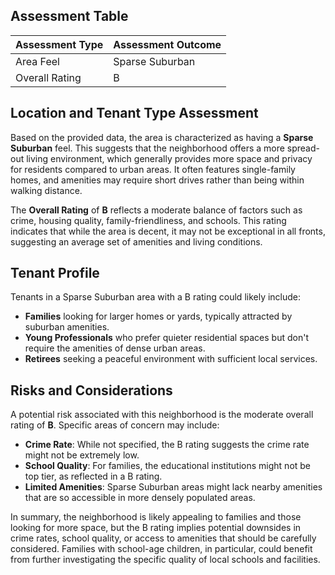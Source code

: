 ## Assessment Table

| Assessment Type   | Assessment Outcome      |
|-------------------|--------------------------|
| Area Feel         | Sparse Suburban          |
| Overall Rating    | B                        |

## Location and Tenant Type Assessment

Based on the provided data, the area is characterized as having a **Sparse Suburban** feel. This suggests that the neighborhood offers a more spread-out living environment, which generally provides more space and privacy for residents compared to urban areas. It often features single-family homes, and amenities may require short drives rather than being within walking distance.

The **Overall Rating** of **B** reflects a moderate balance of factors such as crime, housing quality, family-friendliness, and schools. This rating indicates that while the area is decent, it may not be exceptional in all fronts, suggesting an average set of amenities and living conditions.

## Tenant Profile

Tenants in a Sparse Suburban area with a B rating could likely include:

- **Families** looking for larger homes or yards, typically attracted by suburban amenities.
- **Young Professionals** who prefer quieter residential spaces but don't require the amenities of dense urban areas.
- **Retirees** seeking a peaceful environment with sufficient local services.

## Risks and Considerations

A potential risk associated with this neighborhood is the moderate overall rating of **B**. Specific areas of concern may include:

- **Crime Rate**: While not specified, the B rating suggests the crime rate might not be extremely low.
- **School Quality**: For families, the educational institutions might not be top tier, as reflected in a B rating.
- **Limited Amenities**: Sparse Suburban areas might lack nearby amenities that are so accessible in more densely populated areas.

In summary, the neighborhood is likely appealing to families and those looking for more space, but the B rating implies potential downsides in crime rates, school quality, or access to amenities that should be carefully considered. Families with school-age children, in particular, could benefit from further investigating the specific quality of local schools and facilities.